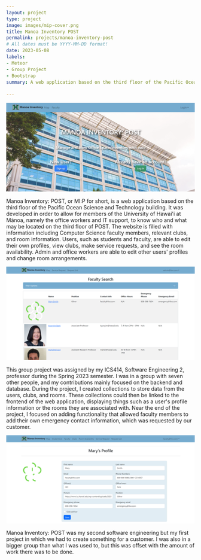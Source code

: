 ```yaml
---
layout: project
type: project
image: images/mip-cover.png
title: Manoa Inventory POST
permalink: projects/manoa-inventory-post
# All dates must be YYYY-MM-DD format!
date: 2023-05-08
labels:
- Meteor
- Group Project
- Bootstrap
summary: A web application based on the third floor of the Pacific Ocean Science and Technology at University of Hawai'i at Mānoa.

---
```


<img class="ui image" src="../images/mip-landing-page.png">

Manoa Inventory: POST, or MI:P for short, is a web application based on the third floor of the Pacific Ocean Science and Technology building. It was developed in order to allow for members of the University of Hawai'i at Mānoa, namely the office workers and IT support, to know who and what may be located on the third floor of POST. The website is filled with information including Computer Science faculty members, relevant clubs, and room information. Users, such as students and faculty, are able to edit their own profiles, view clubs, make service requests, and see the room availability. Admin and office workers are able to edit other users' profiles and change room arrangements.

<img class="ui image" src="../images/mip-faculty-search.png">

This group project was assigned by my ICS414, Software Engineering 2, professor during the Spring 2023 semester. I was in a group with seven other people, and my contributions mainly focused on the backend and database. During the project, I created collections to store data from the users, clubs, and rooms. These collections could then be linked to the frontend of the web application, displaying things such as a user's profile information or the rooms they are associated with. Near the end of the project, I focused on adding functionality that allowed faculty members to add their own emergency contact information, which was requested by our customer.

<img class="ui image" src="../images/mip-faculty-profile.png">

Manoa Inventory: POST was my second software engineering but my first project in which we had to create something for a customer. I was also in a bigger group than what I was used to, but this was offset with the amount of work there was to be done. 
